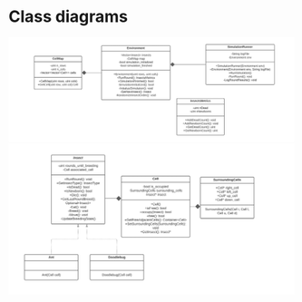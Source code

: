 # Class diagrams

![Class diagram 1](assets/class_diag_1.png)
![Class diagram 2](assets/class_diag_2.png)